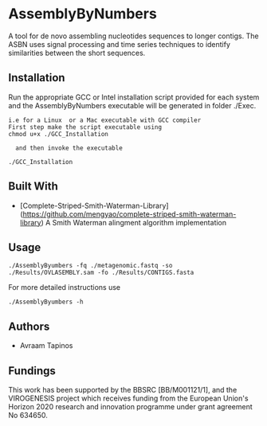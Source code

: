 # AssemblyByNumbers
A tool for de novo assembling nucleotides sequences to longer contigs. The ASBN uses signal processing and time series techniques to identify similarities between the short sequences.

## Installation
Run the appropriate GCC or Intel installation script provided for each system and the AssemblyByNumbers executable will be generated in folder ./Exec.
```
i.e for a Linux  or a Mac executable with GCC compiler 
First step make the script executable using
chmod u+x ./GCC_Installation

  and then invoke the executable

./GCC_Installation
```
##

## Built With
* [Complete-Striped-Smith-Waterman-Library] (https://github.com/mengyao/complete-striped-smith-waterman-library)
A Smith Waterman alingment algorithm implementation
##

## Usage
```
./AssemblyByumbers -fq ./metagenomic.fastq -so ./Results/OVLASEMBLY.sam -fo ./Results/CONTIGS.fasta
```
For more detailed instructions use
```
./AssemblyByumbers -h
```
## Authors

* Avraam Tapinos
##

## Fundings

This work has been supported by the BBSRC [BB/M001121/1], and the VIROGENESIS project which receives funding from the European Union's Horizon 2020 research and innovation programme under grant agreement No 634650.
##

